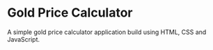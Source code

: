 # Gold Price Calculator

A simple gold price calculator application build using HTML, CSS and JavaScript.